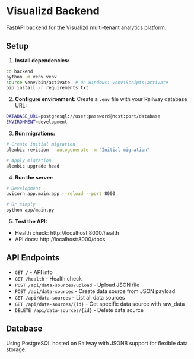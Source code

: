 # Visualizd Backend

FastAPI backend for the Visualizd multi-tenant analytics platform.

## Setup

1. **Install dependencies:**
```bash
cd backend
python -m venv venv
source venv/bin/activate  # On Windows: venv\Scripts\activate
pip install -r requirements.txt
```

2. **Configure environment:**
Create a `.env` file with your Railway database URL:
```bash
DATABASE_URL=postgresql://user:password@host:port/database
ENVIRONMENT=development
```

3. **Run migrations:**
```bash
# Create initial migration
alembic revision --autogenerate -m "Initial migration"

# Apply migration
alembic upgrade head
```

4. **Run the server:**
```bash
# Development
uvicorn app.main:app --reload --port 8000

# Or simply
python app/main.py
```

5. **Test the API:**
- Health check: http://localhost:8000/health
- API docs: http://localhost:8000/docs

## API Endpoints

- `GET /` - API info
- `GET /health` - Health check
- `POST /api/data-sources/upload` - Upload JSON file
- `POST /api/data-sources` - Create data source from JSON payload
- `GET /api/data-sources` - List all data sources
- `GET /api/data-sources/{id}` - Get specific data source with raw_data
- `DELETE /api/data-sources/{id}` - Delete data source

## Database

Using PostgreSQL hosted on Railway with JSONB support for flexible data storage.


